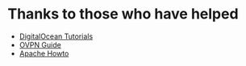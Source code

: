 # Thanks to those who have helped

* [DigitalOcean Tutorials](https://www.digitalocean.com/community/tutorials/how-to-install-an-apache-mysql-and-php-famp-stack-on-freebsd-10-1)
* [OVPN Guide](https://www.ovpn.com/en/guides/freenas)
* [Apache Howto](https://httpd.apache.org/docs/2.4/howto/cgi.html)
